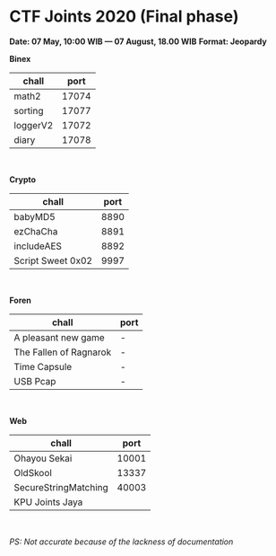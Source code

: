 # CTF Joints 2020 (Final phase)

**Date: 07 May, 10:00 WIB — 07 August, 18.00 WIB**
**Format: Jeopardy**


**Binex**

| chall | port |
|---|---|
| math2 | 17074 |
| sorting | 17077 |
| loggerV2 | 17072 |
| diary | 17078 |

<br>

**Crypto**

| chall | port |
|---|---|
| babyMD5 | 8890 |
| ezChaCha | 8891 |
| includeAES | 8892 |
| Script Sweet 0x02 | 9997 |

<br>

**Foren**

| chall | port |
|---|---|
| A pleasant new game | - |
| The Fallen of Ragnarok | - |
| Time Capsule | - |
| USB Pcap | - |

<br>

**Web**

| chall | port |
|---|---|
| Ohayou Sekai | 10001 |
| OldSkool | 13337 |
| SecureStringMatching | 40003 |
| KPU Joints Jaya| |

<br>

*PS: Not accurate because of the lackness of documentation*
